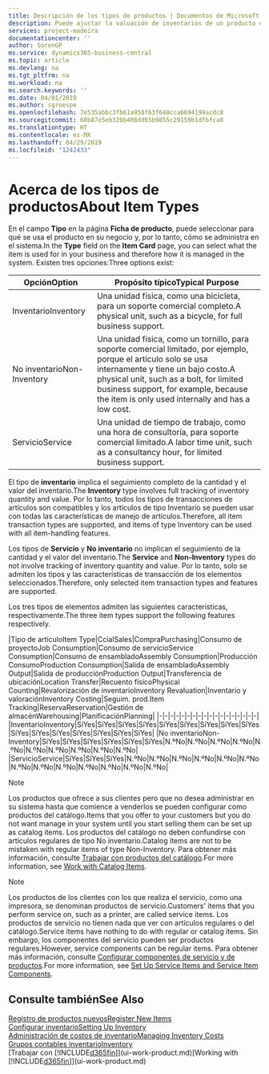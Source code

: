 ```yaml
---
title: Descripción de los tipos de productos | Documentos de Microsoft
description: Puede ajustar la valuación de inventarios de un producto utilizando los métodos de costos FIFO o Promedio, por ejemplo, cuando los costos de producto cambian por motivos distintos de las transacciones.
services: project-madeira
documentationcenter: ''
author: SorenGP
ms.service: dynamics365-business-central
ms.topic: article
ms.devlang: na
ms.tgt_pltfrm: na
ms.workload: na
ms.search.keywords: ''
ms.date: 04/01/2019
ms.author: sgroespe
ms.openlocfilehash: 7e535abbc3fb61a958f63f648cca6694199acdc8
ms.sourcegitcommit: 60b87e5eb32bb408dd65b9855c29159b1dfbfca8
ms.translationtype: HT
ms.contentlocale: es-MX
ms.lasthandoff: 04/29/2019
ms.locfileid: "1242433"
---
```

# <a name="about-item-types"></a><span data-ttu-id="23af6-103">Acerca de los tipos de productos</span><span class="sxs-lookup"><span data-stu-id="23af6-103">About Item Types</span></span>
<span data-ttu-id="23af6-104">En el campo **Tipo** en la página **Ficha de producto**, puede seleccionar para qué se usa el producto en su negocio y, por lo tanto, cómo se administra en el sistema.</span><span class="sxs-lookup"><span data-stu-id="23af6-104">In the **Type** field on the **Item Card** page, you can select what the item is used for in your business and therefore how it is managed in the system.</span></span> <span data-ttu-id="23af6-105">Existen tres opciones:</span><span class="sxs-lookup"><span data-stu-id="23af6-105">Three options exist:</span></span>

|<span data-ttu-id="23af6-106">Opción</span><span class="sxs-lookup"><span data-stu-id="23af6-106">Option</span></span>|<span data-ttu-id="23af6-107">Propósito típico</span><span class="sxs-lookup"><span data-stu-id="23af6-107">Typical Purpose</span></span>|
|------|-----------|
|<span data-ttu-id="23af6-108">Inventario</span><span class="sxs-lookup"><span data-stu-id="23af6-108">Inventory</span></span>|<span data-ttu-id="23af6-109">Una unidad física, como una bicicleta, para un soporte comercial completo.</span><span class="sxs-lookup"><span data-stu-id="23af6-109">A physical unit, such as a bicycle, for full business support.</span></span>|
|<span data-ttu-id="23af6-110">No inventario</span><span class="sxs-lookup"><span data-stu-id="23af6-110">Non-Inventory</span></span>|<span data-ttu-id="23af6-111">Una unidad física, como un tornillo, para soporte comercial limitado, por ejemplo, porque el artículo solo se usa internamente y tiene un bajo costo.</span><span class="sxs-lookup"><span data-stu-id="23af6-111">A physical unit, such as a bolt, for limited business support, for example, because the item is only used internally and has a low cost.</span></span>|
|<span data-ttu-id="23af6-112">Servicio</span><span class="sxs-lookup"><span data-stu-id="23af6-112">Service</span></span>|<span data-ttu-id="23af6-113">Una unidad de tiempo de trabajo, como una hora de consultoría, para soporte comercial limitado.</span><span class="sxs-lookup"><span data-stu-id="23af6-113">A labor time unit, such as a consultancy hour, for limited business support.</span></span>|

<span data-ttu-id="23af6-114">El tipo de **inventario** implica el seguimiento completo de la cantidad y el valor del inventario.</span><span class="sxs-lookup"><span data-stu-id="23af6-114">The **Inventory** type involves full tracking of inventory quantity and value.</span></span> <span data-ttu-id="23af6-115">Por lo tanto, todos los tipos de transacciones de artículos son compatibles y los artículos de tipo Inventario se pueden usar con todas las características de manejo de artículos.</span><span class="sxs-lookup"><span data-stu-id="23af6-115">Therefore, all item transaction types are supported, and items of type Inventory can be used with all item-handling features.</span></span>

<span data-ttu-id="23af6-116">Los tipos de **Servicio** y **No inventario** no implican el seguimiento de la cantidad y el valor del inventario.</span><span class="sxs-lookup"><span data-stu-id="23af6-116">The **Service** and **Non-Inventory** types do not involve tracking of inventory quantity and value.</span></span> <span data-ttu-id="23af6-117">Por lo tanto, solo se admiten los tipos y las características de transacción de los elementos seleccionados.</span><span class="sxs-lookup"><span data-stu-id="23af6-117">Therefore, only selected item transaction types and features are supported.</span></span>

<span data-ttu-id="23af6-118">Los tres tipos de elementos admiten las siguientes características, respectivamente.</span><span class="sxs-lookup"><span data-stu-id="23af6-118">The three item types support the following features respectively.</span></span>

|<span data-ttu-id="23af6-119">Tipo de artículo</span><span class="sxs-lookup"><span data-stu-id="23af6-119">Item Type</span></span>|<span data-ttu-id="23af6-120">Ccial</span><span class="sxs-lookup"><span data-stu-id="23af6-120">Sales</span></span>|<span data-ttu-id="23af6-121">Compra</span><span class="sxs-lookup"><span data-stu-id="23af6-121">Purchasing</span></span>|<span data-ttu-id="23af6-122">Consumo de proyecto</span><span class="sxs-lookup"><span data-stu-id="23af6-122">Job Consumption</span></span>|<span data-ttu-id="23af6-123">Consumo de servicio</span><span class="sxs-lookup"><span data-stu-id="23af6-123">Service Consumption</span></span>|<span data-ttu-id="23af6-124">Consumo de ensamblado</span><span class="sxs-lookup"><span data-stu-id="23af6-124">Assembly Consumption</span></span>|<span data-ttu-id="23af6-125">Producción Consumo</span><span class="sxs-lookup"><span data-stu-id="23af6-125">Production Consumption</span></span>|<span data-ttu-id="23af6-126">Salida de ensamblado</span><span class="sxs-lookup"><span data-stu-id="23af6-126">Assembly Output</span></span>|<span data-ttu-id="23af6-127">Salida de producción</span><span class="sxs-lookup"><span data-stu-id="23af6-127">Production Output</span></span>|<span data-ttu-id="23af6-128">Transferencia de ubicación</span><span class="sxs-lookup"><span data-stu-id="23af6-128">Location Transfer</span></span>|<span data-ttu-id="23af6-129">Recuento físico</span><span class="sxs-lookup"><span data-stu-id="23af6-129">Physical Counting</span></span>|<span data-ttu-id="23af6-130">Revalorización de inventario</span><span class="sxs-lookup"><span data-stu-id="23af6-130">Inventory Revaluation</span></span>|<span data-ttu-id="23af6-131">Inventario y valoración</span><span class="sxs-lookup"><span data-stu-id="23af6-131">Inventory Costing</span></span>|<span data-ttu-id="23af6-132">Seguim. prod.</span><span class="sxs-lookup"><span data-stu-id="23af6-132">Item Tracking</span></span>|<span data-ttu-id="23af6-133">Reserva</span><span class="sxs-lookup"><span data-stu-id="23af6-133">Reservation</span></span>|<span data-ttu-id="23af6-134">Gestión de almacén</span><span class="sxs-lookup"><span data-stu-id="23af6-134">Warehousing</span></span>|<span data-ttu-id="23af6-135">Planificación</span><span class="sxs-lookup"><span data-stu-id="23af6-135">Planning</span></span>|
|-|-|-|-|-|-|-|-|-|-|-|-|-|-|-|-|-|-|
|<span data-ttu-id="23af6-136">Inventario</span><span class="sxs-lookup"><span data-stu-id="23af6-136">Inventory</span></span>|<span data-ttu-id="23af6-137">Sí</span><span class="sxs-lookup"><span data-stu-id="23af6-137">Yes</span></span>|<span data-ttu-id="23af6-138">Sí</span><span class="sxs-lookup"><span data-stu-id="23af6-138">Yes</span></span>|<span data-ttu-id="23af6-139">Sí</span><span class="sxs-lookup"><span data-stu-id="23af6-139">Yes</span></span>|<span data-ttu-id="23af6-140">Sí</span><span class="sxs-lookup"><span data-stu-id="23af6-140">Yes</span></span>|<span data-ttu-id="23af6-141">Sí</span><span class="sxs-lookup"><span data-stu-id="23af6-141">Yes</span></span>|<span data-ttu-id="23af6-142">Sí</span><span class="sxs-lookup"><span data-stu-id="23af6-142">Yes</span></span>|<span data-ttu-id="23af6-143">Sí</span><span class="sxs-lookup"><span data-stu-id="23af6-143">Yes</span></span>|<span data-ttu-id="23af6-144">Sí</span><span class="sxs-lookup"><span data-stu-id="23af6-144">Yes</span></span>|<span data-ttu-id="23af6-145">Sí</span><span class="sxs-lookup"><span data-stu-id="23af6-145">Yes</span></span>|<span data-ttu-id="23af6-146">Sí</span><span class="sxs-lookup"><span data-stu-id="23af6-146">Yes</span></span>|<span data-ttu-id="23af6-147">Sí</span><span class="sxs-lookup"><span data-stu-id="23af6-147">Yes</span></span>|<span data-ttu-id="23af6-148">Sí</span><span class="sxs-lookup"><span data-stu-id="23af6-148">Yes</span></span>|<span data-ttu-id="23af6-149">Sí</span><span class="sxs-lookup"><span data-stu-id="23af6-149">Yes</span></span>|<span data-ttu-id="23af6-150">Sí</span><span class="sxs-lookup"><span data-stu-id="23af6-150">Yes</span></span>|<span data-ttu-id="23af6-151">Sí</span><span class="sxs-lookup"><span data-stu-id="23af6-151">Yes</span></span>|<span data-ttu-id="23af6-152">Sí</span><span class="sxs-lookup"><span data-stu-id="23af6-152">Yes</span></span>|
|<span data-ttu-id="23af6-153">No inventario</span><span class="sxs-lookup"><span data-stu-id="23af6-153">Non-Inventory</span></span>|<span data-ttu-id="23af6-154">Sí</span><span class="sxs-lookup"><span data-stu-id="23af6-154">Yes</span></span>|<span data-ttu-id="23af6-155">Sí</span><span class="sxs-lookup"><span data-stu-id="23af6-155">Yes</span></span>|<span data-ttu-id="23af6-156">Sí</span><span class="sxs-lookup"><span data-stu-id="23af6-156">Yes</span></span>|<span data-ttu-id="23af6-157">Sí</span><span class="sxs-lookup"><span data-stu-id="23af6-157">Yes</span></span>|<span data-ttu-id="23af6-158">Sí</span><span class="sxs-lookup"><span data-stu-id="23af6-158">Yes</span></span>|<span data-ttu-id="23af6-159">Sí</span><span class="sxs-lookup"><span data-stu-id="23af6-159">Yes</span></span>|<span data-ttu-id="23af6-160">N.º</span><span class="sxs-lookup"><span data-stu-id="23af6-160">No</span></span>|<span data-ttu-id="23af6-161">N.º</span><span class="sxs-lookup"><span data-stu-id="23af6-161">No</span></span>|<span data-ttu-id="23af6-162">N.º</span><span class="sxs-lookup"><span data-stu-id="23af6-162">No</span></span>|<span data-ttu-id="23af6-163">N.º</span><span class="sxs-lookup"><span data-stu-id="23af6-163">No</span></span>|<span data-ttu-id="23af6-164">N.º</span><span class="sxs-lookup"><span data-stu-id="23af6-164">No</span></span>|<span data-ttu-id="23af6-165">N.º</span><span class="sxs-lookup"><span data-stu-id="23af6-165">No</span></span>|<span data-ttu-id="23af6-166">N.º</span><span class="sxs-lookup"><span data-stu-id="23af6-166">No</span></span>|<span data-ttu-id="23af6-167">N.º</span><span class="sxs-lookup"><span data-stu-id="23af6-167">No</span></span>|<span data-ttu-id="23af6-168">N.º</span><span class="sxs-lookup"><span data-stu-id="23af6-168">No</span></span>|<span data-ttu-id="23af6-169">N.º</span><span class="sxs-lookup"><span data-stu-id="23af6-169">No</span></span>|
|<span data-ttu-id="23af6-170">Servicio</span><span class="sxs-lookup"><span data-stu-id="23af6-170">Service</span></span>|<span data-ttu-id="23af6-171">Sí</span><span class="sxs-lookup"><span data-stu-id="23af6-171">Yes</span></span>|<span data-ttu-id="23af6-172">Sí</span><span class="sxs-lookup"><span data-stu-id="23af6-172">Yes</span></span>|<span data-ttu-id="23af6-173">Sí</span><span class="sxs-lookup"><span data-stu-id="23af6-173">Yes</span></span>|<span data-ttu-id="23af6-174">N.º</span><span class="sxs-lookup"><span data-stu-id="23af6-174">No</span></span>|<span data-ttu-id="23af6-175">N.º</span><span class="sxs-lookup"><span data-stu-id="23af6-175">No</span></span>|<span data-ttu-id="23af6-176">N.º</span><span class="sxs-lookup"><span data-stu-id="23af6-176">No</span></span>|<span data-ttu-id="23af6-177">N.º</span><span class="sxs-lookup"><span data-stu-id="23af6-177">No</span></span>|<span data-ttu-id="23af6-178">N.º</span><span class="sxs-lookup"><span data-stu-id="23af6-178">No</span></span>|<span data-ttu-id="23af6-179">N.º</span><span class="sxs-lookup"><span data-stu-id="23af6-179">No</span></span>|<span data-ttu-id="23af6-180">N.º</span><span class="sxs-lookup"><span data-stu-id="23af6-180">No</span></span>|<span data-ttu-id="23af6-181">N.º</span><span class="sxs-lookup"><span data-stu-id="23af6-181">No</span></span>|<span data-ttu-id="23af6-182">N.º</span><span class="sxs-lookup"><span data-stu-id="23af6-182">No</span></span>|<span data-ttu-id="23af6-183">N.º</span><span class="sxs-lookup"><span data-stu-id="23af6-183">No</span></span>|<span data-ttu-id="23af6-184">N.º</span><span class="sxs-lookup"><span data-stu-id="23af6-184">No</span></span>|<span data-ttu-id="23af6-185">N.º</span><span class="sxs-lookup"><span data-stu-id="23af6-185">No</span></span>|<span data-ttu-id="23af6-186">N.º</span><span class="sxs-lookup"><span data-stu-id="23af6-186">No</span></span>|

> [!NOTE]
> <span data-ttu-id="23af6-187">Los productos que ofrece a sus clientes pero que no desea administrar en su sistema hasta que comience a venderlos se pueden configurar como productos del catálogo.</span><span class="sxs-lookup"><span data-stu-id="23af6-187">Items that you offer to your customers but you do not want manage in your system until you start selling them can be set up as catalog items.</span></span> <span data-ttu-id="23af6-188">Los productos del catálogo no deben confundirse con artículos regulares de tipo No inventario.</span><span class="sxs-lookup"><span data-stu-id="23af6-188">Catalog items are not to be mistaken with regular items of type Non-Inventory.</span></span> <span data-ttu-id="23af6-189">Para obtener más información, consulte [Trabajar con productos del catálogo](inventory-how-work-nonstock-items.md).</span><span class="sxs-lookup"><span data-stu-id="23af6-189">For more information, see [Work with Catalog Items](inventory-how-work-nonstock-items.md).</span></span>

> [!NOTE]
> <span data-ttu-id="23af6-190">Los productos de los clientes con los que realiza el servicio, como una impresora, se denominan productos de servicio.</span><span class="sxs-lookup"><span data-stu-id="23af6-190">Customers' items that you perform service on, such as a printer, are called service items.</span></span> <span data-ttu-id="23af6-191">Los productos de servicio no tienen nada que ver con artículos regulares o del catálogo.</span><span class="sxs-lookup"><span data-stu-id="23af6-191">Service items have nothing to do with regular or catalog items.</span></span> <span data-ttu-id="23af6-192">Sin embargo, los componentes del servicio pueden ser productos regulares.</span><span class="sxs-lookup"><span data-stu-id="23af6-192">However, service components can be regular items.</span></span> <span data-ttu-id="23af6-193">Para obtener más información, consulte [Configurar componentes de servicio y de productos](service-how-setup-service-items.md).</span><span class="sxs-lookup"><span data-stu-id="23af6-193">For more information, see [Set Up Service Items and Service Item Components](service-how-setup-service-items.md).</span></span>

## <a name="see-also"></a><span data-ttu-id="23af6-194">Consulte también</span><span class="sxs-lookup"><span data-stu-id="23af6-194">See Also</span></span>
[<span data-ttu-id="23af6-195">Registro de productos nuevos</span><span class="sxs-lookup"><span data-stu-id="23af6-195">Register New Items</span></span>](inventory-how-register-new-items.md)  
[<span data-ttu-id="23af6-196">Configurar inventario</span><span class="sxs-lookup"><span data-stu-id="23af6-196">Setting Up Inventory</span></span>](inventory-setup-inventory.md)  
[<span data-ttu-id="23af6-197">Administración de costos de inventario</span><span class="sxs-lookup"><span data-stu-id="23af6-197">Managing Inventory Costs</span></span>](finance-manage-inventory-costs.md)  
[<span data-ttu-id="23af6-198">Grupos contables inventario</span><span class="sxs-lookup"><span data-stu-id="23af6-198">Inventory</span></span>](inventory-manage-inventory.md)  
<span data-ttu-id="23af6-199">[Trabajar con [!INCLUDE[d365fin](includes/d365fin_md.md)]](ui-work-product.md)</span><span class="sxs-lookup"><span data-stu-id="23af6-199">[Working with [!INCLUDE[d365fin](includes/d365fin_md.md)]](ui-work-product.md)</span></span>
